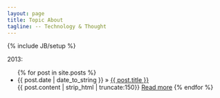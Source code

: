 ```yaml
---
layout: page
title: Topic About
tagline: -- Technology & Thought 
---
```

{% include JB/setup %}

2013:

<ul class="posts">
  {% for post in site.posts %}
    <li><span>{{ post.date | date_to_string }}</span> &raquo; <a href="{{ BASE_PATH }}{{ post.url }}">{{ post.title }}</a></li>
{{ post.content | strip_html | truncate:150}}
<a href="{{ post.url }}">Read more</a>
{% endfor %}
</ul>
<br/><br/><br/><br/><br/><br/><br/><br/><br/><br/>
